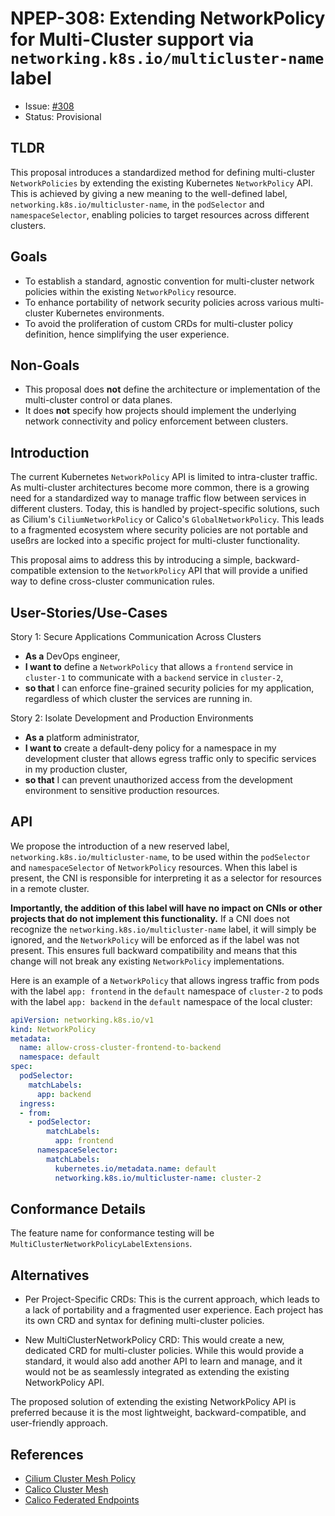 # NPEP-308: Extending NetworkPolicy for Multi-Cluster support via `networking.k8s.io/multicluster-name` label

* Issue: [#308](https://github.com/kubernetes-sigs/network-policy-api/issues/308)
* Status: Provisional

## TLDR

This proposal introduces a standardized method for defining multi-cluster
`NetworkPolicies` by extending the existing Kubernetes `NetworkPolicy` API. This
is achieved by giving a new meaning to the well-defined label,
`networking.k8s.io/multicluster-name`, in the `podSelector` and
`namespaceSelector`, enabling policies to target resources across different
clusters.

## Goals

* To establish a standard, agnostic convention for multi-cluster network
  policies within the existing `NetworkPolicy` resource.
* To enhance portability of network security policies across various
  multi-cluster Kubernetes environments.
* To avoid the proliferation of custom CRDs for multi-cluster policy definition,
  hence simplifying the user experience.

## Non-Goals

* This proposal does **not** define the architecture or implementation of the
  multi-cluster control or data planes.
* It does **not** specify how projects should implement the underlying network
  connectivity and policy enforcement between clusters.

## Introduction

The current Kubernetes `NetworkPolicy` API is limited to intra-cluster traffic.
As multi-cluster architectures become more common, there is a growing need for a
standardized way to manage traffic flow between services in different clusters.
Today, this is handled by project-specific solutions, such as Cilium's
`CiliumNetworkPolicy` or Calico's `GlobalNetworkPolicy`. This leads to a
fragmented ecosystem where security policies are not portable and useßrs are
locked into a specific project for multi-cluster functionality.

This proposal aims to address this by introducing a simple, backward-compatible
extension to the `NetworkPolicy` API that will provide a unified way to define
cross-cluster communication rules.

## User-Stories/Use-Cases

Story 1: Secure Applications Communication Across Clusters

* **As a** DevOps engineer,
* **I want to** define a `NetworkPolicy` that allows a `frontend` service in
  `cluster-1` to communicate with a `backend` service in `cluster-2`,
* **so that** I can enforce fine-grained security policies for my application,
  regardless of which cluster the services are running in.

Story 2: Isolate Development and Production Environments

* **As a** platform administrator,
* **I want to** create a default-deny policy for a namespace in my development
  cluster that allows egress traffic only to specific services in my production
  cluster,
* **so that** I can prevent unauthorized access from the development environment
  to sensitive production resources.

## API

We propose the introduction of a new reserved label,
`networking.k8s.io/multicluster-name`, to be used within the `podSelector` and
`namespaceSelector` of `NetworkPolicy` resources. When this label is present,
the CNI is responsible for interpreting it as a selector for resources in a
remote cluster.

**Importantly, the addition of this label will have no impact on CNIs or other
projects that do not implement this functionality.** If a CNI does not recognize
the `networking.k8s.io/multicluster-name` label, it will simply be ignored, and
the `NetworkPolicy` will be enforced as if the label was not present. This
ensures full backward compatibility and means that this change will not break
any existing `NetworkPolicy` implementations.

Here is an example of a `NetworkPolicy` that allows ingress traffic from pods
with the label `app: frontend` in the `default` namespace of `cluster-2` to pods
with the label `app: backend` in the `default` namespace of the local cluster:

```yaml
apiVersion: networking.k8s.io/v1
kind: NetworkPolicy
metadata:
  name: allow-cross-cluster-frontend-to-backend
  namespace: default
spec:
  podSelector:
    matchLabels:
      app: backend
  ingress:
  - from:
    - podSelector:
        matchLabels:
          app: frontend
      namespaceSelector:
        matchLabels:
          kubernetes.io/metadata.name: default
          networking.k8s.io/multicluster-name: cluster-2
```

## Conformance Details

The feature name for conformance testing will be `MultiClusterNetworkPolicyLabelExtensions`.

## Alternatives

* Per Project-Specific CRDs: This is the current approach, which leads to a lack
  of portability and a fragmented user experience. Each project has its own CRD
  and syntax for defining multi-cluster policies.

* New MultiClusterNetworkPolicy CRD: This would create a new, dedicated CRD for
  multi-cluster policies. While this would provide a standard, it would also add
  another API to learn and manage, and it would not be as seamlessly integrated
  as extending the existing NetworkPolicy API.

The proposed solution of extending the existing NetworkPolicy API is preferred
because it is the most lightweight, backward-compatible, and user-friendly
approach.

## References

* [Cilium Cluster Mesh Policy](https://docs.cilium.io/en/latest/network/clustermesh/policy/)
* [Calico Cluster Mesh](https://docs.tigera.io/use-cases/cluster-mesh)
* [Calico Federated Endpoints](https://github.com/tigera-cs/calico-cloud-unified-control/blob/main/modules/federatedendpoints-1.md)
